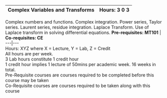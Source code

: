 **Complex Variables and Transforms** | **Hours: 3 0 3**  
---|---  
Complex numbers and functions. Complex integration. Power series, Taylor series. Laurent series, residue integration. Laplace Transform. Use of Laplace transform in solving differential equations.
**Pre-requisites: MT101** | **Co-requisites: CE**  
---|---  
Hours: XYZ where X = Lecture, Y = Lab, Z = Credit  
All hours are per week.  
3 Lab hours constitute 1 credit hour  
1 credit hour implies 1 lecture of 50mins per academic week. 16 weeks in total.  
Pre-Requisite courses are courses required to be completed before this course may be taken  
Co-Requisite courses are courses required to be taken along with this course
